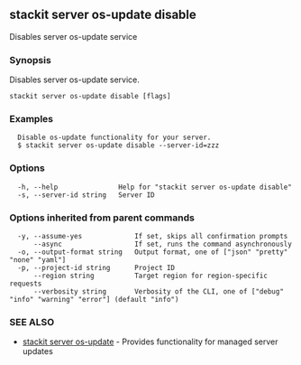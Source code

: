 ## stackit server os-update disable

Disables server os-update service

### Synopsis

Disables server os-update service.

```
stackit server os-update disable [flags]
```

### Examples

```
  Disable os-update functionality for your server.
  $ stackit server os-update disable --server-id=zzz
```

### Options

```
  -h, --help               Help for "stackit server os-update disable"
  -s, --server-id string   Server ID
```

### Options inherited from parent commands

```
  -y, --assume-yes             If set, skips all confirmation prompts
      --async                  If set, runs the command asynchronously
  -o, --output-format string   Output format, one of ["json" "pretty" "none" "yaml"]
  -p, --project-id string      Project ID
      --region string          Target region for region-specific requests
      --verbosity string       Verbosity of the CLI, one of ["debug" "info" "warning" "error"] (default "info")
```

### SEE ALSO

* [stackit server os-update](./stackit_server_os-update.md)	 - Provides functionality for managed server updates

